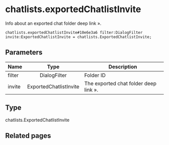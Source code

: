# chatlists.exportedChatlistInvite
Info about an exported chat folder deep link ».

```
chatlists.exportedChatlistInvite#10e6e3a6 filter:DialogFilter invite:ExportedChatlistInvite = chatlists.ExportedChatlistInvite;
```

## Parameters
| Name | Type | Description |
| ---- | :----: | ----------- |
| filter | DialogFilter | Folder ID |
| invite | ExportedChatlistInvite | The exported chat folder deep link ». |


## Type
chatlists.ExportedChatlistInvite

## Related pages
